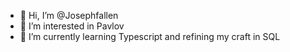 - 👋 Hi, I’m @Josephfallen
- 👀 I’m interested in Pavlov
- 🌱 I’m currently learning Typescript and refining my craft in SQL

<!---
Josephfallen/Josephfallen is a ✨ special ✨ repository because its `README.md` (this file) appears on your GitHub profile.
You can click the Preview link to take a look at your changes.
--->
